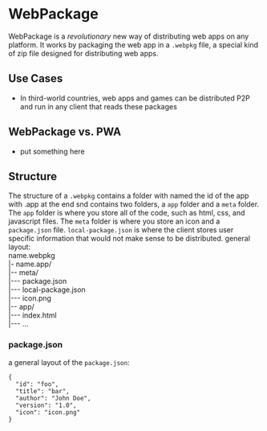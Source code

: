 # WebPackage
WebPackage is a *revolutionary* new way of distributing web apps on any platform. It works by packaging the web app in a `.webpkg` file, a special kind of zip file designed for distributing web apps. 
## Use Cases
* In third-world countries, web apps and games can be distributed P2P and run in any client that reads these packages
## WebPackage vs. PWA
* put something here
## Structure
The structure of a `.webpkg` contains a folder with named the id of the app with .app at the end snd contains two folders, a `app` folder and a `meta` folder. The `app` folder is where you store all of the code, such as html, css, and javascript files. The `meta` folder is where you store an icon and a `package.json` file. `local-package.json` is where the client stores user specific information that would not make sense to be distributed. 
general layout:  
name.webpkg  
|- name.app/  
|-- meta/  
|--- package.json  
|--- local-package.json  
|--- icon.png  
|-- app/  
|--- index.html  
|--- ...  

### package.json
a general layout of the `package.json`:
```
{
  "id": "foo",
  "title": "bar",
  "author": "John Doe",
  "version": "1.0",
  "icon": "icon.png"
}
```
